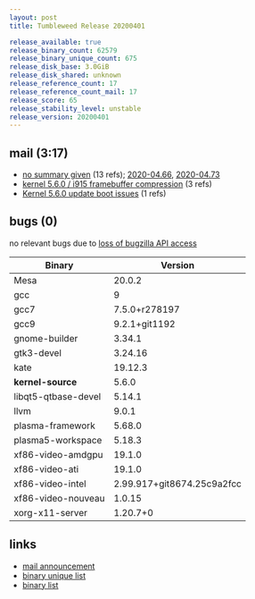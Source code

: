 ```yaml
---
layout: post
title: Tumbleweed Release 20200401

release_available: true
release_binary_count: 62579
release_binary_unique_count: 675
release_disk_base: 3.0GiB
release_disk_shared: unknown
release_reference_count: 17
release_reference_count_mail: 17
release_score: 65
release_stability_level: unstable
release_version: 20200401
---
```


## mail (3:17)

- [no summary given](https://lists.opensuse.org/opensuse-factory/2020-04/msg00063.html) (13 refs); [2020-04.66](https://lists.opensuse.org/opensuse-factory/2020-04/msg00066.html), [2020-04.73](https://lists.opensuse.org/opensuse-factory/2020-04/msg00073.html)
- [kernel 5.6.0 / i915 framebuffer compression](https://lists.opensuse.org/opensuse-factory/2020-04/msg00078.html) (3 refs)
- [Kernel 5.6.0 update boot issues](https://lists.opensuse.org/opensuse-factory/2020-04/msg00090.html) (1 refs)

## bugs (0)

<!--more-->

no relevant bugs due to [loss of bugzilla API access](https://bugzilla.opensuse.org/show_bug.cgi?id=1157722)

Binary | Version
--- | ---
Mesa | 20.0.2
gcc | 9
gcc7 | 7.5.0+r278197
gcc9 | 9.2.1+git1192
gnome-builder | 3.34.1
gtk3-devel | 3.24.16
kate | 19.12.3
**kernel-source** | 5.6.0
libqt5-qtbase-devel | 5.14.1
llvm | 9.0.1
plasma-framework | 5.68.0
plasma5-workspace | 5.18.3
xf86-video-amdgpu | 19.1.0
xf86-video-ati | 19.1.0
xf86-video-intel | 2.99.917+git8674.25c9a2fcc
xf86-video-nouveau | 1.0.15
xorg-x11-server | 1.20.7+0

## links

- [mail announcement](https://lists.opensuse.org/opensuse-factory/2020-04/msg00062.html)
- [binary unique list](http://download.opensuse.org/history/20200401/rpm.unique.list)
- [binary list](http://download.opensuse.org/history/20200401/rpm.list)
